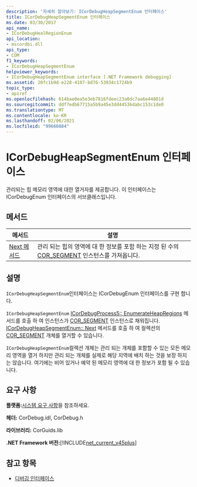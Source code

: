 ```yaml
---
description: '자세히 알아보기: ICorDebugHeapSegmentEnum 인터페이스'
title: ICorDebugHeapSegmentEnum 인터페이스
ms.date: 03/30/2017
api_name:
- ICorDebugHealRegionEnum
api_location:
- mscordbi.dll
api_type:
- COM
f1_keywords:
- ICorDebugHeapSegmentEnum
helpviewer_keywords:
- ICorDebugHeapSegmentEnum interface [.NET Framework debugging]
ms.assetid: 20fc1b9d-e228-4107-bd76-53934c1724b9
topic_type:
- apiref
ms.openlocfilehash: 614bae0ea5e3eb7816fdeec23a0dc7aa6e44801d
ms.sourcegitcommit: ddf7edb67715a5b9a45e3dd44536dabc153c1de0
ms.translationtype: MT
ms.contentlocale: ko-KR
ms.lasthandoff: 02/06/2021
ms.locfileid: "99660884"
---
```

# <a name="icordebugheapsegmentenum-interface"></a>ICorDebugHeapSegmentEnum 인터페이스

관리되는 힙 메모리 영역에 대한 열거자를 제공합니다. 이 인터페이스는 ICorDebugEnum 인터페이스의 서브클래스입니다.  
  
## <a name="methods"></a>메서드  
  
|메서드|설명|  
|------------|-----------------|  
|[Next 메서드](icordebugheapsegmentenum-next-method.md)|관리 되는 힙의 영역에 대 한 정보를 포함 하는 지정 된 수의 [COR_SEGMENT](cor-segment-structure.md) 인스턴스를 가져옵니다.|  
  
## <a name="remarks"></a>설명  

 `ICorDebugHeapSegmentEnum`인터페이스는 ICorDebugEnum 인터페이스를 구현 합니다.  
  
 `ICorDebugHeapSegmentEnum` [ICorDebugProcess5:: EnumerateHeapRegions](icordebugprocess5-enumerateheapregions-method.md) 메서드를 호출 하 여 인스턴스가 [COR_SEGMENT](cor-segment-structure.md) 인스턴스로 채워집니다. [ICorDebugHeapSegmentEnum:: Next](icordebugheapsegmentenum-next-method.md) 메서드를 호출 하 여 컬렉션의 [COR_SEGMENT](cor-segment-structure.md) 개체를 열거할 수 있습니다.  
  
 `ICorDebugHeapSegmentEnum`컬렉션 개체는 관리 되는 개체를 포함할 수 있는 모든 메모리 영역을 열거 하지만 관리 되는 개체를 실제로 해당 지역에 배치 하는 것을 보장 하지는 않습니다. 여기에는 비어 있거나 예약 된 메모리 영역에 대 한 정보가 포함 될 수 있습니다.  
  
## <a name="requirements"></a>요구 사항  

 **플랫폼:**[시스템 요구 사항](../../get-started/system-requirements.md)을 참조하세요.  
  
 **헤더:** CorDebug.idl, CorDebug.h  
  
 **라이브러리:** CorGuids.lib  
  
 **.NET Framework 버전:**[!INCLUDE[net_current_v45plus](../../../../includes/net-current-v45plus-md.md)]  
  
## <a name="see-also"></a>참고 항목

- [디버깅 인터페이스](debugging-interfaces.md)
